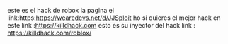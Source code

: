 este es el hack de robox la pagina el link:https:https://wearedevs.net/d/JJSploit
ho si quieres el mejor hack en este link :https://killdhack.com
esto es su inyector del hack link : https://killdhack.com/roblox/
